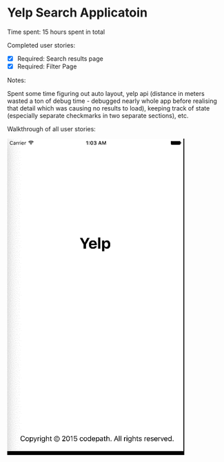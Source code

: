 # Yelp Search Applicatoin

Time spent: 15 hours spent in total

Completed user stories:

 * [x] Required: Search results page
 * [x] Required: Filter Page
 
Notes:

Spent some time figuring out auto layout, yelp api (distance in meters wasted a ton of debug time - debugged nearly whole app before realising that detail which was causing no results to load), keeping track of state (especially separate checkmarks in two separate sections), etc.

Walkthrough of all user stories:

![Video Walkthrough](yelp_demo.gif)


